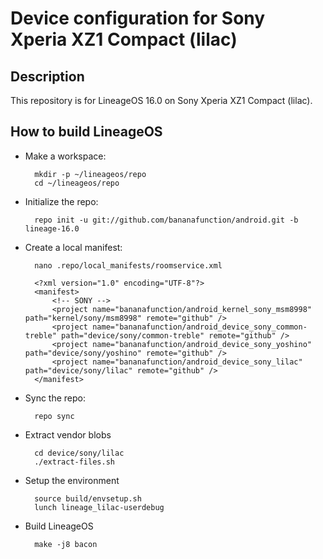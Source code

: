 Device configuration for Sony Xperia XZ1 Compact (lilac)
========================================================

Description
-----------

This repository is for LineageOS 16.0 on Sony Xperia XZ1 Compact (lilac).

How to build LineageOS
----------------------

* Make a workspace:

        mkdir -p ~/lineageos/repo
        cd ~/lineageos/repo

* Initialize the repo:

        repo init -u git://github.com/bananafunction/android.git -b lineage-16.0

* Create a local manifest:

        nano .repo/local_manifests/roomservice.xml

        <?xml version="1.0" encoding="UTF-8"?>
        <manifest>
            <!-- SONY -->
            <project name="bananafunction/android_kernel_sony_msm8998" path="kernel/sony/msm8998" remote="github" />
            <project name="bananafunction/android_device_sony_common-treble" path="device/sony/common-treble" remote="github" />
            <project name="bananafunction/android_device_sony_yoshino" path="device/sony/yoshino" remote="github" />
            <project name="bananafunction/android_device_sony_lilac" path="device/sony/lilac" remote="github" />
        </manifest>

* Sync the repo:

        repo sync

* Extract vendor blobs

        cd device/sony/lilac
        ./extract-files.sh

* Setup the environment

        source build/envsetup.sh
        lunch lineage_lilac-userdebug

* Build LineageOS

        make -j8 bacon

